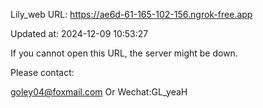 Lily_web URL: https://ae6d-61-165-102-156.ngrok-free.app

Updated at: 2024-12-09 10:53:27

If you cannot open this URL, the server might be down.

Please contact: 

goley04@foxmail.com Or Wechat:GL_yeaH